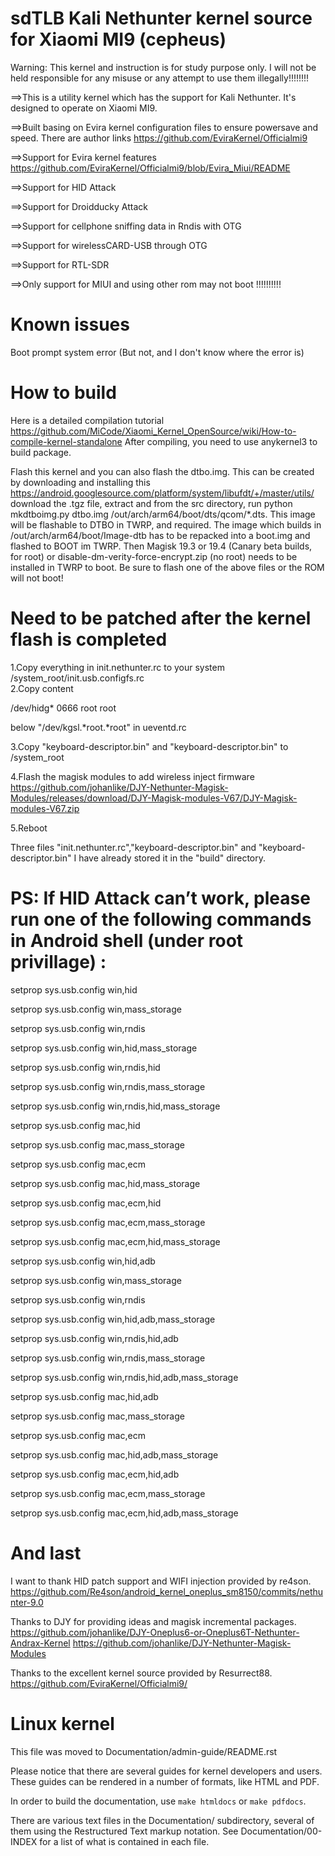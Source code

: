
sdTLB Kali Nethunter kernel source for Xiaomi MI9 (cepheus)
=============================================================


Warning: This kernel and instruction is for study purpose only. I will not be held responsible for any misuse or any attempt to use them illegally!!!!!!!!


==>This is a utility kernel which has the support for Kali Nethunter. It's designed to operate on Xiaomi MI9. 

==>Built basing on Evira kernel configuration files to ensure powersave and speed.
   There are author links  https://github.com/EviraKernel/Officialmi9 

==>Support for Evira kernel features
   https://github.com/EviraKernel/Officialmi9/blob/Evira_Miui/README

==>Support for HID Attack

==>Support for Droidducky Attack

==>Support for cellphone sniffing data in Rndis with OTG

==>Support for wirelessCARD-USB through OTG

==>Support for RTL-SDR

==>Only support for MIUI and using other rom may not boot !!!!!!!!!!

# Known issues

Boot prompt system error (But not, and I don't know where the error is)


# How to build 
Here is a detailed compilation tutorial  https://github.com/MiCode/Xiaomi_Kernel_OpenSource/wiki/How-to-compile-kernel-standalone
After compiling, you need to use anykernel3 to build package.

Flash this kernel and you can also flash the dtbo.img.  This can be created by downloading and installing this
https://android.googlesource.com/platform/system/libufdt/+/master/utils/ download the .tgz file, extract and from the src directory,
run python mkdtboimg.py dtbo.img /out/arch/arm64/boot/dts/qcom/*.dts.  This image will be flashable to DTBO in TWRP, and required.
The image which builds in /out/arch/arm64/boot/Image-dtb has to be repacked into a boot.img and flashed to BOOT im TWRP.  Then
Magisk 19.3 or 19.4 (Canary beta builds, for root) or disable-dm-verity-force-encrypt.zip (no root) needs to be installed in TWRP to boot.  Be sure to flash one of the above files or the ROM will not boot!


# Need to be patched after the kernel flash is completed
1.Copy everything in init.nethunter.rc to your system /system_root/init.usb.configfs.rc  
2.Copy content 

/dev/hidg* 0666 root root 

below "/dev/kgsl.*root.*root" in ueventd.rc

3.Copy "keyboard-descriptor.bin" and "keyboard-descriptor.bin" to /system_root

4.Flash the magisk modules to add wireless inject firmware
https://github.com/johanlike/DJY-Nethunter-Magisk-Modules/releases/download/DJY-Magisk-modules-V67/DJY-Magisk-modules-V67.zip

5.Reboot


Three files "init.nethunter.rc","keyboard-descriptor.bin" and "keyboard-descriptor.bin" I have already stored it in the "build" directory.


# PS: If HID Attack can’t work, please run one of the following commands in Android shell (under root privillage) :

setprop sys.usb.config win,hid

setprop sys.usb.config win,mass_storage

setprop sys.usb.config win,rndis

setprop sys.usb.config win,hid,mass_storage

setprop sys.usb.config win,rndis,hid

setprop sys.usb.config win,rndis,mass_storage

setprop sys.usb.config win,rndis,hid,mass_storage

setprop sys.usb.config mac,hid

setprop sys.usb.config mac,mass_storage

setprop sys.usb.config mac,ecm

setprop sys.usb.config mac,hid,mass_storage

setprop sys.usb.config mac,ecm,hid

setprop sys.usb.config mac,ecm,mass_storage

setprop sys.usb.config mac,ecm,hid,mass_storage

setprop sys.usb.config win,hid,adb

setprop sys.usb.config win,mass_storage

setprop sys.usb.config win,rndis

setprop sys.usb.config win,hid,adb,mass_storage

setprop sys.usb.config win,rndis,hid,adb

setprop sys.usb.config win,rndis,mass_storage

setprop sys.usb.config win,rndis,hid,adb,mass_storage

setprop sys.usb.config mac,hid,adb

setprop sys.usb.config mac,mass_storage

setprop sys.usb.config mac,ecm

setprop sys.usb.config mac,hid,adb,mass_storage

setprop sys.usb.config mac,ecm,hid,adb

setprop sys.usb.config mac,ecm,mass_storage

setprop sys.usb.config mac,ecm,hid,adb,mass_storage



# And last

I want to thank HID patch support and WIFI injection provided by re4son.
https://github.com/Re4son/android_kernel_oneplus_sm8150/commits/nethunter-9.0

Thanks to DJY for providing ideas and magisk incremental packages.
https://github.com/johanlike/DJY-Oneplus6-or-Oneplus6T-Nethunter-Andrax-Kernel
https://github.com/johanlike/DJY-Nethunter-Magisk-Modules

Thanks to the excellent kernel source provided by Resurrect88.
https://github.com/EviraKernel/Officialmi9/



Linux kernel
============

This file was moved to Documentation/admin-guide/README.rst

Please notice that there are several guides for kernel developers and users.
These guides can be rendered in a number of formats, like HTML and PDF.

In order to build the documentation, use ``make htmldocs`` or
``make pdfdocs``.

There are various text files in the Documentation/ subdirectory,
several of them using the Restructured Text markup notation.
See Documentation/00-INDEX for a list of what is contained in each file.
